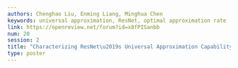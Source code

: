 ```yaml
---
authors: Chenghao Liu, Enming Liang, Minghua Chen
keywords: universal approximation, ResNet, optimal approximation rate
link: https://openreview.net/forum?id=x8fPISanbb
num: 20
session: 2
title: "Characterizing ResNet\u2019s Universal Approximation Capability"
type: poster
---
```

